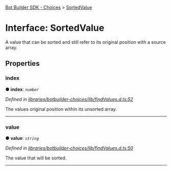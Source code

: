 [Bot Builder SDK - Choices](../README.md) > [SortedValue](../interfaces/botbuilder_choices.sortedvalue.md)



# Interface: SortedValue


A value that can be sorted and still refer to its original position with a source array.


## Properties
<a id="index"></a>

###  index

**●  index**:  *`number`* 

*Defined in [libraries/botbuilder-choices/lib/findValues.d.ts:52](https://github.com/Microsoft/botbuilder-js/blob/09ad751/libraries/botbuilder-choices/lib/findValues.d.ts#L52)*



The values original position within its unsorted array.




___

<a id="value"></a>

###  value

**●  value**:  *`string`* 

*Defined in [libraries/botbuilder-choices/lib/findValues.d.ts:50](https://github.com/Microsoft/botbuilder-js/blob/09ad751/libraries/botbuilder-choices/lib/findValues.d.ts#L50)*



The value that will be sorted.




___


